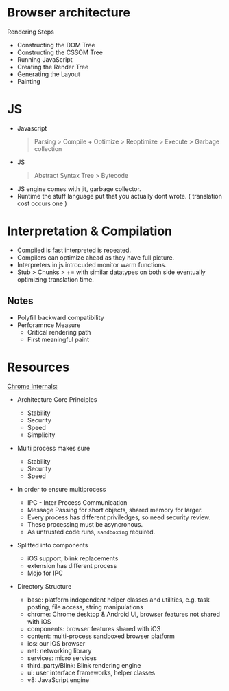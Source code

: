 # Browser architecture

Rendering Steps
- Constructing the DOM Tree
- Constructing the CSSOM Tree
- Running JavaScript
- Creating the Render Tree
- Generating the Layout
- Painting


# JS
- Javascript 
    > Parsing > Compile + Optimize > Reoptimize > Execute > Garbage collection
- JS 
    > Abstract Syntax Tree > Bytecode
- JS engine comes with jit, garbage collector.
- Runtime the stuff language put that you actually dont wrote. ( translation cost occurs one )

# Interpretation & Compilation
- Compiled is fast interpreted is repeated.
- Compilers can optimize ahead as they have full picture.
- Interpreters in js introcuded monitor warm functions.
- Stub > Chunks > += with similar datatypes on both side
eventually optimizing translation time.

## Notes
- Polyfill backward compatibility
- Perforamnce Measure
    - Critical rendering path
    - First meaningful paint


# Resources

[Chrome Internals:](https://www.youtube.com/watch?v=PzzNuCk-e0Y&list=RDCMUCnUYZLuoy1rq1aVMwx4aTzw&start_radio=1&ab_channel=GoogleChromeDevelopers)

- Architecture Core Principles
    - Stability
    - Security
    - Speed
    - Simplicity

- Multi process makes sure
    - Stability
    - Security
    - Speed
    
- In order to ensure multiprocess
    - IPC - Inter Process Communication
    - Message Passing for short objects, shared memory for larger.
    - Every process has different priviledges, so need security review.
    - These processing must be asyncronous.
    - As untrusted code runs, `sandboxing` required.

- Splitted into components
    - iOS support, blink replacements
    - extension has different process
    - Mojo for IPC 

- Directory Structure
    - base: platform independent helper classes and utilities, e.g. task posting, file access, string manipulations
    - chrome: Chrome desktop & Android Ul, browser features not shared with iOS
    - components: browser features shared with iOS
    - content: multi-process sandboxed browser platform
    - ios: our iOS browser
    - net: networking library
    - services: micro services
    - third_party/Blink: Blink rendering engine
    - ui: user interface frameworks, helper classes
    -  v8: JavaScript engine

